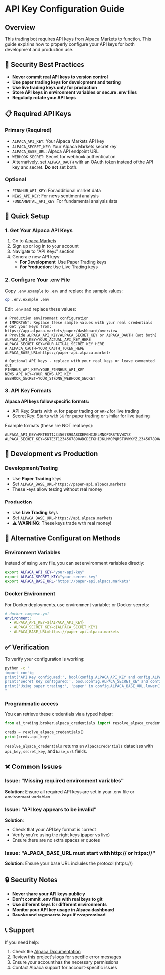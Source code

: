 # API Key Configuration Guide

## Overview

This trading bot requires API keys from Alpaca Markets to function. This guide explains how to properly configure your API keys for both development and production use.

## 🔐 Security Best Practices

- **Never commit real API keys to version control**
- **Use paper trading keys for development and testing**
- **Use live trading keys only for production**
- **Store API keys in environment variables or secure .env files**
- **Regularly rotate your API keys**

## 📋 Required API Keys

### Primary (Required)
- `ALPACA_API_KEY`: Your Alpaca Markets API key
- `ALPACA_SECRET_KEY`: Your Alpaca Markets secret key
- `ALPACA_BASE_URL`: Alpaca API endpoint URL
- `WEBHOOK_SECRET`: Secret for webhook authentication
- Alternatively, set `ALPACA_OAUTH` with an OAuth token instead of the API key and secret. **Do not** set both.

### Optional
- `FINNHUB_API_KEY`: For additional market data
- `NEWS_API_KEY`: For news sentiment analysis
- `FUNDAMENTAL_API_KEY`: For fundamental analysis data

## 🚀 Quick Setup

### 1. Get Your Alpaca API Keys

1. Go to [Alpaca Markets](https://app.alpaca.markets/paper/dashboard/overview)
2. Sign up or log in to your account
3. Navigate to "API Keys" section
4. Generate new API keys:
   - **For Development**: Use Paper Trading keys
   - **For Production**: Use Live Trading keys

### 2. Configure Your .env File

Copy `.env.example` to `.env` and replace the sample values:

```bash
cp .env.example .env
```

Edit `.env` and replace these values:

```env
# Production environment configuration
# IMPORTANT: Replace these sample values with your real credentials
# Get your keys from: https://app.alpaca.markets/paper/dashboard/overview
# Provide ALPACA_API_KEY/ALPACA_SECRET_KEY or ALPACA_OAUTH (not both)
ALPACA_API_KEY=YOUR_ACTUAL_API_KEY_HERE
ALPACA_SECRET_KEY=YOUR_ACTUAL_SECRET_KEY_HERE
# ALPACA_OAUTH=YOUR_OAUTH_TOKEN_HERE
ALPACA_BASE_URL=https://paper-api.alpaca.markets

# Optional API keys - replace with your real keys or leave commented out
FINNHUB_API_KEY=YOUR_FINNHUB_API_KEY
NEWS_API_KEY=YOUR_NEWS_API_KEY
WEBHOOK_SECRET=YOUR_STRONG_WEBHOOK_SECRET
```

### 3. API Key Formats

**Alpaca API keys follow specific formats:**
- API Key: Starts with `PK` for paper trading or `AKFZ` for live trading
- Secret Key: Starts with `SK` for paper trading or similar for live trading

Example formats (these are NOT real keys):
```
ALPACA_API_KEY=PKTEST1234567890ABCDEFGHIJKLMNOPQRSTUVWXYZ
ALPACA_SECRET_KEY=SKTEST1234567890ABCDEFGHIJKLMNOPQRSTUVWXYZ1234567890ABCD
```

## 🧪 Development vs Production

### Development/Testing
- Use **Paper Trading** keys
- Set `ALPACA_BASE_URL=https://paper-api.alpaca.markets`
- These keys allow testing without real money

### Production
- Use **Live Trading** keys  
- Set `ALPACA_BASE_URL=https://api.alpaca.markets`
- ⚠️ **WARNING**: These keys trade with real money!

## 🔧 Alternative Configuration Methods

### Environment Variables
Instead of using .env file, you can set environment variables directly:

```bash
export ALPACA_API_KEY="your-api-key"
export ALPACA_SECRET_KEY="your-secret-key"
export ALPACA_BASE_URL="https://paper-api.alpaca.markets"
```

### Docker Environment
For Docker deployments, use environment variables or Docker secrets:

```yaml
# docker-compose.yml
environment:
  - ALPACA_API_KEY=${ALPACA_API_KEY}
  - ALPACA_SECRET_KEY=${ALPACA_SECRET_KEY}
  - ALPACA_BASE_URL=https://paper-api.alpaca.markets
```

## ✅ Verification

To verify your configuration is working:

```bash
python -c "
import config
print('API Key configured:', bool(config.ALPACA_API_KEY and config.ALPACA_API_KEY != 'YOUR_ALPACA_API_KEY_HERE'))
print('Secret Key configured:', bool(config.ALPACA_SECRET_KEY and config.ALPACA_SECRET_KEY != 'YOUR_ALPACA_SECRET_KEY_HERE'))
print('Using paper trading:', 'paper' in config.ALPACA_BASE_URL.lower())
"
```

### Programmatic access

You can retrieve these credentials via a typed helper:

```py
from ai_trading.broker.alpaca_credentials import resolve_alpaca_credentials

creds = resolve_alpaca_credentials()
print(creds.api_key)
```

`resolve_alpaca_credentials` returns an `AlpacaCredentials` dataclass with `api_key`, `secret_key`, and `base_url` fields.

## ❌ Common Issues

### Issue: "Missing required environment variables"
**Solution**: Ensure all required API keys are set in your .env file or environment variables.

### Issue: "API key appears to be invalid"
**Solution**: 
- Check that your API key format is correct
- Verify you're using the right keys (paper vs live)
- Ensure there are no extra spaces or quotes

### Issue: "ALPACA_BASE_URL must start with http:// or https://"
**Solution**: Ensure your base URL includes the protocol (https://)

## 🔒 Security Notes

- **Never share your API keys publicly**
- **Don't commit .env files with real keys to git**
- **Use different keys for different environments**
- **Monitor your API key usage in Alpaca dashboard**
- **Revoke and regenerate keys if compromised**

## 📞 Support

If you need help:
1. Check the [Alpaca Documentation](https://alpaca.markets/docs/)
2. Review this project's logs for specific error messages
3. Ensure your account has the necessary permissions
4. Contact Alpaca support for account-specific issues
